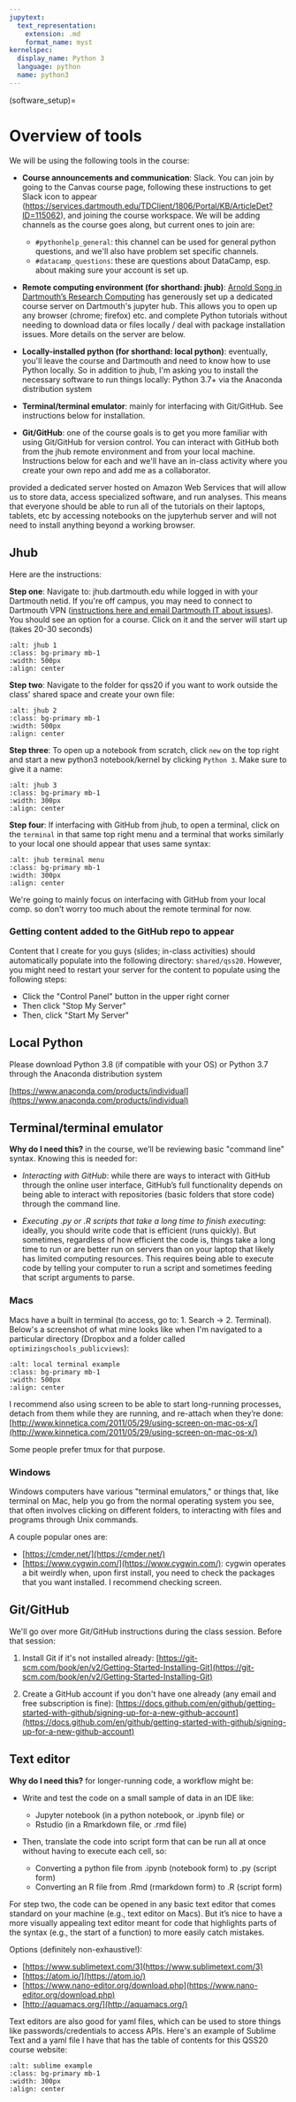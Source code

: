 ```yaml
---
jupytext:
  text_representation:
    extension: .md
    format_name: myst
kernelspec:
  display_name: Python 3
  language: python
  name: python3
---
```


(software_setup)=

# Overview of tools

We will be using the following tools in the course:

- **Course announcements and communication**: Slack. You can join by going to the Canvas course page, following these instructions to get Slack icon to appear (https://services.dartmouth.edu/TDClient/1806/Portal/KB/ArticleDet?ID=115062), and joining the course workspace. We will be adding channels as the course goes along, but current ones to join are:

    - `#pythonhelp_general`: this channel can be used for general python questions, and we'll also have problem set specific channels.
    - `#datacamp_questions`: these are questions about DataCamp, esp. about making sure your account is set up.
    
- **Remote computing environment (for shorthand: jhub)**: [Arnold Song in Dartmouth’s Research Computing](https://itc.dartmouth.edu/people/arnold-song) has generously set up a dedicated course server on Dartmouth's jupyter hub. This allows you to open up any browser (chrome; firefox) etc. and complete Python tutorials without needing to download data or files locally / deal with package installation issues. More details on the server are below.

- **Locally-installed python (for shorthand: local python)**: eventually, you'll leave the course and Dartmouth and need to know how to use Python locally. So in addition to jhub, I'm asking you to install the necessary software to run things locally: Python 3.7+ via the Anaconda distribution system

- **Terminal/terminal emulator**: mainly for interfacing with Git/GitHub. See instructions below for installation.

- **Git/GitHub**: one of the course goals is to get you more familiar with using Git/GitHub for version control. You can interact with GitHub both from the jhub remote environment and from your local machine. Instructions below for each and we'll have an in-class activity where you create your own repo and add me as a collaborator. 


provided a dedicated server hosted on Amazon Web Services that will allow us to store data, access specialized software, and run analyses. This means that everyone should be able to run all of the tutorials on their laptops, tablets, etc by accessing notebooks on the jupyterhub server and will not need to install anything beyond a working browser. 

## Jhub

Here are the instructions:

**Step one**: Navigate to: jhub.dartmouth.edu while logged in with your Dartmouth netid. If you're off campus, you may need to connect to Dartmouth VPN ([instructions here and email Dartmouth IT about issues](https://services.dartmouth.edu/TDClient/1806/Portal/KB/ArticleDet?ID=66806)). You should see an option for a course. Click on it and the server will start up (takes 20-30 seconds)

```{image} ../images/jhub1.png
:alt: jhub 1
:class: bg-primary mb-1
:width: 500px
:align: center
```

**Step two**: Navigate to the folder for qss20 if you want to work outside the class' shared space and create your own file:

```{image} ../images/jhub2.png
:alt: jhub 2
:class: bg-primary mb-1
:width: 500px
:align: center
```

**Step three**: To open up a notebook from scratch, click `new` on the top right and start a new python3 notebook/kernel by clicking `Python 3`. Make sure to give it a name:

```{image} ../images/jhub3.png
:alt: jhub 3
:class: bg-primary mb-1
:width: 300px
:align: center
```


**Step four**: If interfacing with GitHub from jhub, to open a terminal, click on the `terminal` in that same top right menu and a terminal that works similarly to your local one should appear that uses same syntax: 


```{image} ../images/terminal.png
:alt: jhub terminal menu
:class: bg-primary mb-1
:width: 300px
:align: center
```

We're going to mainly focus on interfacing with GitHub from your local comp. so don't worry too much about the remote terminal for now.

### Getting content added to the GitHub repo to appear

Content that I create for you guys (slides; in-class activities) should automatically populate into the following directory: `shared/qss20`. However, you might need to restart your server for the content to populate using the following steps:

- Click the "Control Panel" button in the upper right corner
- Then click "Stop My Server"
- Then, click "Start My Server"



## Local Python

Please download Python 3.8 (if compatible with your OS) or Python 3.7 through the Anaconda distribution system

[https://www.anaconda.com/products/individual](https://www.anaconda.com/products/individual)


## Terminal/terminal emulator


**Why do I need this?** in the course, we’ll be reviewing basic "command line" syntax. Knowing this is needed for:

- *Interacting with GitHub*: while there are ways to interact with GitHub through the online user interface, GitHub’s full functionality depends on being able to interact with repositories (basic folders that store code) through the command line.

-  *Executing .py or .R scripts that take a long time to finish executing*: ideally, you should write code that is efficient (runs quickly). But sometimes, regardless of how efficient the code is, things take a long time to run or are better run on servers than on your laptop that likely has limited computing resources. This requires being able to execute code by telling your computer to run a script and sometimes feeding that script arguments to parse.

### Macs

Macs have a built in terminal (to access, go to: 1. Search -> 2. Terminal). Below's a screenshot of what mine looks like when I'm navigated to a particular directory (Dropbox and a folder called `optimizingschools_publicviews`):

```{image} ../images/local_terminal.png
:alt: local terminal example
:class: bg-primary mb-1
:width: 500px
:align: center
```


I recommend also using screen to be able to start long-running processes, detach from them while they are running, and re-attach when they’re done: [http://www.kinnetica.com/2011/05/29/using-screen-on-mac-os-x/](http://www.kinnetica.com/2011/05/29/using-screen-on-mac-os-x/)

Some people prefer tmux for that purpose.


### Windows

Windows computers have various "terminal emulators," or things that, like terminal on Mac, help you go from the normal operating system you see, that often involves clicking on different folders, to interacting with files and programs through Unix commands. 

A couple popular ones are:

- [https://cmder.net/](https://cmder.net/)
- [https://www.cygwin.com/](https://www.cygwin.com/): cygwin operates a bit weirdly when, upon first install, you need to check the packages that you want installed. I recommend checking screen.


## Git/GitHub

We'll go over more Git/GitHub instructions during the class session. Before that session:

1. Install Git if it's not installed already: [https://git-scm.com/book/en/v2/Getting-Started-Installing-Git](https://git-scm.com/book/en/v2/Getting-Started-Installing-Git)

2. Create a GitHub account if you don't have one already (any email and free subscription is fine): [https://docs.github.com/en/github/getting-started-with-github/signing-up-for-a-new-github-account](https://docs.github.com/en/github/getting-started-with-github/signing-up-for-a-new-github-account)

## Text editor

**Why do I need this?** for longer-running code, a workflow might be:

- Write and test the code on a small sample of data in an IDE like:
    - Jupyter notebook (in a python notebook, or .ipynb file) or
    -  Rstudio (in a Rmarkdown file, or .rmd file)

- Then, translate the code into script form that can be run all at once without having to execute each cell, so:

    - Converting a python file from .ipynb (notebook form) to .py (script form)
    - Converting an R file from .Rmd (rmarkdown form) to .R (script form)

For step two, the code can be opened in any basic text editor that comes standard on your machine (e.g., text editor on Macs). But it’s nice to have a more visually appealing text editor meant for code that highlights parts of the syntax (e.g., the start of a function) to more easily catch mistakes.

Options (definitely non-exhaustive!):

- [https://www.sublimetext.com/3](https://www.sublimetext.com/3)
- [https://atom.io/](https://atom.io/)
- [https://www.nano-editor.org/download.php](https://www.nano-editor.org/download.php)
- [http://aquamacs.org/](http://aquamacs.org/)

Text editors are also good for yaml files, which can be used to store things like passwords/credentials to access APIs. Here's an example of Sublime Text and a yaml file I have that has the table of contents for this QSS20 course website:

```{image} ../images/sublime_example.png
:alt: sublime example
:class: bg-primary mb-1
:width: 300px
:align: center
```



